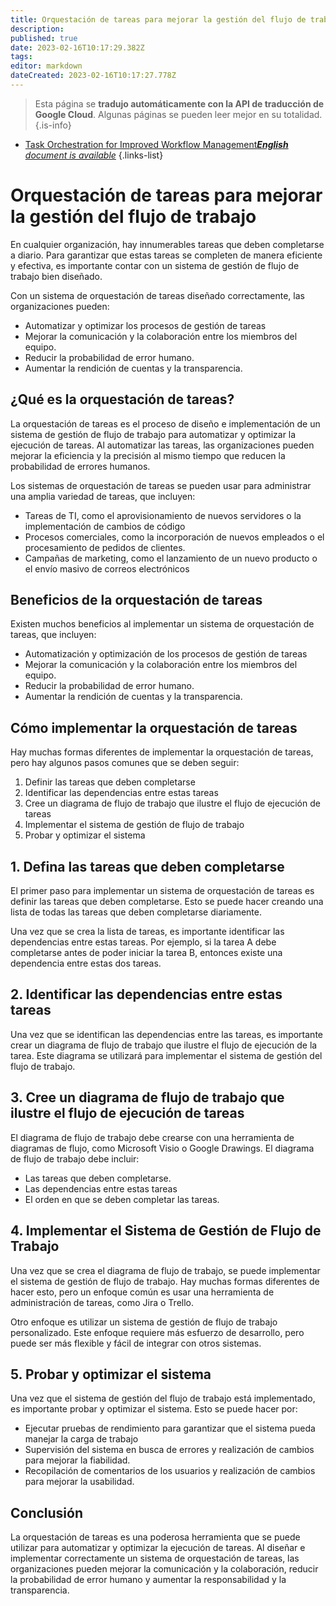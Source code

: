 ```yaml
---
title: Orquestación de tareas para mejorar la gestión del flujo de trabajo
description: 
published: true
date: 2023-02-16T10:17:29.382Z
tags: 
editor: markdown
dateCreated: 2023-02-16T10:17:27.778Z
---
```


> Esta página se **tradujo automáticamente con la API de traducción de Google Cloud**.
Algunas páginas se pueden leer mejor en su totalidad.{.is-info}



- [Task Orchestration for Improved Workflow Management***English** document is available*](/en/Knowledge-base/Backend/task-orchestration-for-improved-workflow-management)
{.links-list}


# Orquestación de tareas para mejorar la gestión del flujo de trabajo

En cualquier organización, hay innumerables tareas que deben completarse a diario. Para garantizar que estas tareas se completen de manera eficiente y efectiva, es importante contar con un sistema de gestión de flujo de trabajo bien diseñado.

Con un sistema de orquestación de tareas diseñado correctamente, las organizaciones pueden:

- Automatizar y optimizar los procesos de gestión de tareas
- Mejorar la comunicación y la colaboración entre los miembros del equipo.
- Reducir la probabilidad de error humano.
- Aumentar la rendición de cuentas y la transparencia.

## ¿Qué es la orquestación de tareas?

La orquestación de tareas es el proceso de diseño e implementación de un sistema de gestión de flujo de trabajo para automatizar y optimizar la ejecución de tareas. Al automatizar las tareas, las organizaciones pueden mejorar la eficiencia y la precisión al mismo tiempo que reducen la probabilidad de errores humanos.

Los sistemas de orquestación de tareas se pueden usar para administrar una amplia variedad de tareas, que incluyen:

- Tareas de TI, como el aprovisionamiento de nuevos servidores o la implementación de cambios de código
- Procesos comerciales, como la incorporación de nuevos empleados o el procesamiento de pedidos de clientes.
- Campañas de marketing, como el lanzamiento de un nuevo producto o el envío masivo de correos electrónicos

## Beneficios de la orquestación de tareas

Existen muchos beneficios al implementar un sistema de orquestación de tareas, que incluyen:

- Automatización y optimización de los procesos de gestión de tareas
- Mejorar la comunicación y la colaboración entre los miembros del equipo.
- Reducir la probabilidad de error humano.
- Aumentar la rendición de cuentas y la transparencia.

## Cómo implementar la orquestación de tareas

Hay muchas formas diferentes de implementar la orquestación de tareas, pero hay algunos pasos comunes que se deben seguir:

1. Definir las tareas que deben completarse
2. Identificar las dependencias entre estas tareas
3. Cree un diagrama de flujo de trabajo que ilustre el flujo de ejecución de tareas
4. Implementar el sistema de gestión de flujo de trabajo
5. Probar y optimizar el sistema

## 1. Defina las tareas que deben completarse

El primer paso para implementar un sistema de orquestación de tareas es definir las tareas que deben completarse. Esto se puede hacer creando una lista de todas las tareas que deben completarse diariamente.

Una vez que se crea la lista de tareas, es importante identificar las dependencias entre estas tareas. Por ejemplo, si la tarea A debe completarse antes de poder iniciar la tarea B, entonces existe una dependencia entre estas dos tareas.

## 2. Identificar las dependencias entre estas tareas

Una vez que se identifican las dependencias entre las tareas, es importante crear un diagrama de flujo de trabajo que ilustre el flujo de ejecución de la tarea. Este diagrama se utilizará para implementar el sistema de gestión del flujo de trabajo.

## 3. Cree un diagrama de flujo de trabajo que ilustre el flujo de ejecución de tareas

El diagrama de flujo de trabajo debe crearse con una herramienta de diagramas de flujo, como Microsoft Visio o Google Drawings. El diagrama de flujo de trabajo debe incluir:

- Las tareas que deben completarse.
- Las dependencias entre estas tareas
- El orden en que se deben completar las tareas.

## 4. Implementar el Sistema de Gestión de Flujo de Trabajo

Una vez que se crea el diagrama de flujo de trabajo, se puede implementar el sistema de gestión de flujo de trabajo. Hay muchas formas diferentes de hacer esto, pero un enfoque común es usar una herramienta de administración de tareas, como Jira o Trello.

Otro enfoque es utilizar un sistema de gestión de flujo de trabajo personalizado. Este enfoque requiere más esfuerzo de desarrollo, pero puede ser más flexible y fácil de integrar con otros sistemas.

## 5. Probar y optimizar el sistema

Una vez que el sistema de gestión del flujo de trabajo está implementado, es importante probar y optimizar el sistema. Esto se puede hacer por:

- Ejecutar pruebas de rendimiento para garantizar que el sistema pueda manejar la carga de trabajo
- Supervisión del sistema en busca de errores y realización de cambios para mejorar la fiabilidad.
- Recopilación de comentarios de los usuarios y realización de cambios para mejorar la usabilidad.

## Conclusión

La orquestación de tareas es una poderosa herramienta que se puede utilizar para automatizar y optimizar la ejecución de tareas. Al diseñar e implementar correctamente un sistema de orquestación de tareas, las organizaciones pueden mejorar la comunicación y la colaboración, reducir la probabilidad de error humano y aumentar la responsabilidad y la transparencia.